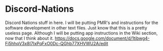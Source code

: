 # Discord-Nations
Discord Nations stuff in here. I will be putting PMR's and instructions for the software development in other text files. Just know
that this is a pretty useless page. Although I will be putting app instructions in the Wiki section, now that I think about it.
https://docs.google.com/document/d/1tibwg4-Fi5hhqV3x8I7IxPqFxO0Dc-QGhb77XHVWU2A/edit
